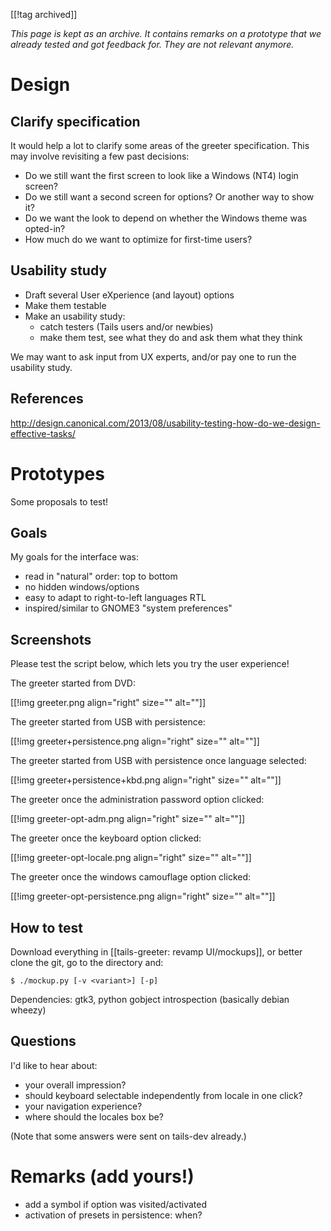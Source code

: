 [[!tag archived]]

*This page is kept as an archive. It contains remarks on a prototype that we
already tested and got feedback for. They are not relevant anymore.*

# Design

## Clarify specification

It would help a lot to clarify some areas of the greeter
specification. This may involve revisiting a few past decisions:

* Do we still want the first screen to look like a Windows (NT4)
  login screen?
* Do we still want a second screen for options? Or another way to
  show it?
* Do we want the look to depend on whether the Windows theme was
  opted-in?
* How much do we want to optimize for first-time users?

## Usability study

* Draft several User eXperience (and layout) options
* Make them testable
* Make an usability study:
  - catch testers (Tails users and/or newbies)
  - make them test, see what they do and ask them what they think

We may want to ask input from UX experts, and/or pay one to run the
usability study.

## References

<http://design.canonical.com/2013/08/usability-testing-how-do-we-design-effective-tasks/>

# Prototypes

Some proposals to test!

## Goals

My goals for the interface was:

- read in "natural" order: top to bottom
- no hidden windows/options
- easy to adapt to right-to-left languages RTL
- inspired/similar to GNOME3 "system preferences"

## Screenshots

Please test the script below, which lets you try the user experience!

The greeter started from DVD:

[[!img greeter.png align="right" size="" alt=""]]

The greeter started from USB with persistence:

[[!img greeter+persistence.png align="right" size="" alt=""]]

The greeter started from USB with persistence once language selected:

[[!img greeter+persistence+kbd.png align="right" size="" alt=""]]

The greeter once the administration password option clicked:

[[!img greeter-opt-adm.png align="right" size="" alt=""]]

The greeter once the keyboard option clicked:

[[!img greeter-opt-locale.png align="right" size="" alt=""]]

The greeter once the windows camouflage option clicked:

[[!img greeter-opt-persistence.png align="right" size="" alt=""]]

## How to test

Download everything in [[tails-greeter: revamp UI/mockups]], or better clone the git, go to the
directory and:

    $ ./mockup.py [-v <variant>] [-p]

Dependencies: gtk3, python gobject introspection (basically debian wheezy)

## Questions

I'd like to hear about:

- your overall impression?
- should keyboard selectable independently from locale in one click?
- your navigation experience?
- where should the locales box be?

(Note that some answers were sent on tails-dev already.)

# Remarks (add yours!)

- add a symbol if option was visited/activated
- activation of presets in persistence: when?

